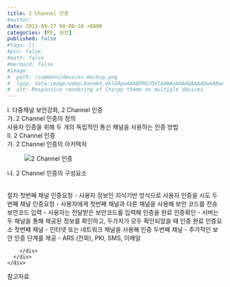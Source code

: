 ```yaml
---
title: 2 Channel 인증
#author: 
date: 2023-09-27 00:00:10 +0800
categories: [PE, 보안]
published: false
#tags: []
#pin: false
#math: false
#mermaid: false
#image:
#  path: /commons/devices-mockup.png
#  lqip: data:image/webp;base64,UklGRpoAAABXRUJQVlA4WAoAAAAQAAAADwAABwAAQUxQSDIAAAARL0AmbZurmr57yyIiqE8oiG0bejIYEQTgqiDA9vqnsUSI6H+oAERp2HZ65qP/VIAWAFZQOCBCAAAA8AEAnQEqEAAIAAVAfCWkAALp8sF8rgRgAP7o9FDvMCkMde9PK7euH5M1m6VWoDXf2FkP3BqV0ZYbO6NA/VFIAAAA
#  alt: Responsive rendering of Chirpy theme on multiple devices.
---
```


<div class="post-wrap">
  <div class="para">
    <div class="para-title">
      I. 다중채널 보안강화, 2 Channel 인증
    </div>
    <div class="para-cntnt">
      <div class="para">
        <div class="para-title">
          가. 2 Channel 인증의 정의
        </div>
        <div class="para-cntnt">
            사용자 인증을 위해 두 개의 독립적인 통신 채널을 사용하는 인증 방법
        </div>
      </div>
    </div>
  </div>
  
  <div class="para">
    <div class="para-title">
      II. 2 Channel 인증
    </div>
    <div class="para-cntnt">
      <div class="para">
        <div class="para-title">
          가. 2 Channel 인증의 아키텍처
        </div>
        <div class="para-cntnt">
          <figure class="post-figure">
            <img src="/assets/img/posts/2-Channel-인증.png" alt="2 Channel 인증">
<!--            <figcaption>Source: Unveiling the Metaverse: Exploring Emerging Trends, Multifaceted Perspectives, and Future Challenges</figcaption>-->
          </figure>
        </div>
      </div>
      <div class="para">
        <div class="para-title">
          나. 2 Channel 인증의 구성요소
        </div>
        <div class="para-cntnt">
          <table class="post-table">
          </table>
          절차 
  첫번째 채널 인증요청 - 사용자 정보인 지식기반 방식으로 사용자 인증을 시도 
  두번째 채널 인증요청 - 사용자에게 첫번째 채널과 다른 채널을 사용해 보안 코드를 전송 
  보안코드 입력 - 사용자는 전달받은 보안코드를 입력해 인증을 완료 
  인증확인 - 서버는 두 채널을 통해 제공된 정보를 확인하고, 두가지가 모두 확인되었을 때 인증 완료
인증요소
  첫번째 채널 - 인터넷 또는 네트워크 채널을 사용해 인증
  두번째 채널 - 추가적인 보안 인증 단계를 제공 - ARS (전화), PKI, SMS, 이메일 

        </div>
      </div>
    </div>
  </div>

  <div class="refr-wrap">
    <div class="refr-title">
        참고자료
    </div>
    <ol class="refr-list">
    <!--    <li>(나현식, 최대선) <a target="_blank" href="https://scienceon.kisti.re.kr/commons/util/originalView.do?cn=JAKO202225948430499&oCn=JAKO202225948430499&dbt=JAKO&journal=NJOU00291864">메타버스 보안 위협 요소 및 대응 방안 검토</a></li>-->
    <!--    <li>(M. Uddin, S. Manickam, H. Ullah, M. Obaidat and A. Dandoush) <a target="_blank" href="https://ieeexplore.ieee.org/abstract/document/10138386">Unveiling the Metaverse: Exploring Emerging Trends, Multifaceted Perspectives, and Future Challenges</a></li>-->
    </ol>
  </div>
</div>

